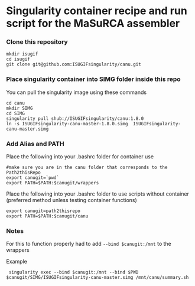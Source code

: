 # Singularity container recipe and run script for the MaSuRCA assembler

### Clone this repository

```
mkdir isugif
cd isugif
git clone git@github.com:ISUGIFsingularity/canu.git
```

### Place singularity container into SIMG folder inside this repo

You can pull the singularity image using these commands

```
cd canu
mkdir SIMG
cd SIMG
singularity pull shub://ISUGIFsingularity/canu:1.8.0
ln -s ISUGIFsingularity-canu-master-1.8.0.simg  ISUGIFsingularity-canu-master.simg
```

### Add Alias and PATH

Place the following into your .bashrc folder for container use

```
#make sure you are in the canu folder that corresponds to the Path2thisRepo
export canugit=`pwd`
export PATH=$PATH:$canugit/wrappers
```

Place the following into your .bashrc folder to use scripts without container (preferred method unless testing container functions)

```
export canugit=path2thisrepo
export PATH=$PATH:$canugit/canu
```


### Notes

For this to function properly had to add ```--bind $canugit:/mnt``` to the wrappers

Example

```
 singularity exec --bind $canugit:/mnt --bind $PWD $canugit/SIMG/ISUGIFsingularity-canu-master.simg /mnt/canu/summary.sh
```
